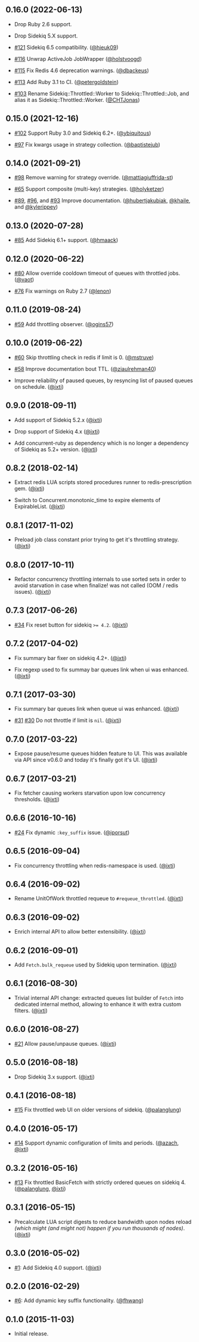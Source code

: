 ## 0.16.0 (2022-06-13)

* Drop Ruby 2.6 support.

* Drop Sidekiq 5.X support.

* [#121](https://github.com/sensortower/sidekiq-throttled/pull/121)
  Sidekiq 6.5 compatibility.
  ([@hieuk09])

* [#116](https://github.com/sensortower/sidekiq-throttled/pull/116)
  Unwrap ActiveJob JobWrapper
  ([@holstvoogd])

* [#115](https://github.com/sensortower/sidekiq-throttled/pull/115)
  Fix Redis 4.6 deprecation warnings.
  ([@dbackeus])

* [#113](https://github.com/sensortower/sidekiq-throttled/pull/113)
  Add Ruby 3.1 to CI.
  ([@petergoldstein])

* [#103](https://github.com/sensortower/sidekiq-throttled/pull/103)
  Rename Sidekiq::Throttled::Worker to Sidekiq::Throttled::Job, and alias it
  as Sidekiq::Throttled::Worker.
  ([@CHTJonas])

## 0.15.0 (2021-12-16)

* [#102](https://github.com/sensortower/sidekiq-throttled/pull/102)
  Support Ruby 3.0 and Sidekiq 6.2+.
  ([@ybiquitous])

* [#97](https://github.com/sensortower/sidekiq-throttled/pull/97)
  Fix kwargs usage in strategy collection.
  ([@baptistejub])

## 0.14.0 (2021-09-21)

* [#98](https://github.com/sensortower/sidekiq-throttled/pull/98)
  Remove warning for strategy override.
  ([@mattiagiuffrida-st])

* [#65](https://github.com/sensortower/sidekiq-throttled/pull/65)
  Support composite (multi-key) strategies.
  ([@holyketzer])

* [#89](https://github.com/sensortower/sidekiq-throttled/pull/89),
  [#96](https://github.com/sensortower/sidekiq-throttled/pull/96), and
  [#93](https://github.com/sensortower/sidekiq-throttled/pull/93)
  Improve documentation.
  ([@hubertjakubiak], [@khaile], and [@kylerippey])

## 0.13.0 (2020-07-28)

* [#85](https://github.com/sensortower/sidekiq-throttled/pull/85)
  Add Sidekiq 6.1+ support.
  ([@hmaack])

## 0.12.0 (2020-06-22)

* [#80](https://github.com/sensortower/sidekiq-throttled/pull/80)
  Allow override cooldown timeout of queues with throttled jobs.
  ([@vaot])

* [#76](https://github.com/sensortower/sidekiq-throttled/pull/76)
  Fix warnings on Ruby 2.7
  ([@lenon])


## 0.11.0 (2019-08-24)

* [#59](https://github.com/sensortower/sidekiq-throttled/pull/59)
  Add throttling observer.
  ([@ogins57])


## 0.10.0 (2019-06-22)

* [#60](https://github.com/sensortower/sidekiq-throttled/pull/60)
  Skip throttling check in redis if limit is 0.
  ([@mstruve])

* [#58](https://github.com/sensortower/sidekiq-throttled/pull/58)
  Improve documentation bout TTL.
  ([@ziaulrehman40])

* Improve reliability of paused queues, by resyncing list of paused queues
  on schedule.
  ([@ixti])


## 0.9.0 (2018-09-11)

* Add support of Sidekiq 5.2.x
  ([@ixti])

* Drop support of Sidekiq 4.x
  ([@ixti])

* Add concurrent-ruby as dependency which is no longer a dependency of
  Sidekiq as 5.2+ version.
  ([@ixti])


## 0.8.2 (2018-02-14)

* Extract redis LUA scripts stored procedures runner to redis-prescription gem.
  ([@ixti])

* Switch to Concurrent.monotonic_time to expire elements of ExpirableList.
  ([@ixti])


## 0.8.1 (2017-11-02)

* Preload job class constant prior trying to get it's throttling strategy.
  ([@ixti])


## 0.8.0 (2017-10-11)

* Refactor concurrency throttling internals to use sorted sets in order to avoid
  starvation in case when finalize! was not called (OOM / redis issues).
  ([@ixti])


## 0.7.3 (2017-06-26)

* [#34](https://github.com/sensortower/sidekiq-throttled/issues/34)
  Fix reset button for sidekiq `>= 4.2`.
  ([@ixti])


## 0.7.2 (2017-04-02)

* Fix summary bar fixer on sidekiq 4.2+.
  ([@ixti])

* Fix regexp used to fix summay bar queues link when ui was enhanced.
  ([@ixti])


## 0.7.1 (2017-03-30)

* Fix summary bar queues link when queue ui was enhanced.
  ([@ixti])

* [#31](https://github.com/sensortower/sidekiq-throttled/pull/31)
  [#30](https://github.com/sensortower/sidekiq-throttled/issues/30)
  Do not throttle if limit is `nil`.
  ([@ixti])


## 0.7.0 (2017-03-22)

* Expose pause/resume queues hidden feature to UI. This was available via API
  since v0.6.0 and today it's finally got it's UI.
  ([@ixti])


## 0.6.7 (2017-03-21)

* Fix fetcher causing workers starvation upon low concurrency thresholds.
  ([@ixti])


## 0.6.6 (2016-10-16)

* [#24](https://github.com/sensortower/sidekiq-throttled/pull/24)
  Fix dynamic `:key_suffix` issue.
  ([@iporsut])


## 0.6.5 (2016-09-04)

* Fix concurrency throttling when redis-namespace is used.
  ([@ixti])


## 0.6.4 (2016-09-02)

* Rename UnitOfWork throttled requeue to `#requeue_throttled`.
  ([@ixti])


## 0.6.3 (2016-09-02)

* Enrich internal API to allow better extensibility.
  ([@ixti])


## 0.6.2 (2016-09-01)

* Add `Fetch.bulk_requeue` used by Sidekiq upon termination.
  ([@ixti])


## 0.6.1 (2016-08-30)

* Trivial internal API change: extracted queues list builder of `Fetch` into
  dedicated internal method, allowing to enhance it with extra custom filters.
  ([@ixti])


## 0.6.0 (2016-08-27)

* [#21](https://github.com/sensortower/sidekiq-throttled/pull/21)
  Allow pause/unpause queues.
  ([@ixti])


## 0.5.0 (2016-08-18)

* Drop Sidekiq 3.x support.
  ([@ixti])


## 0.4.1 (2016-08-18)

* [#15](https://github.com/sensortower/sidekiq-throttled/pull/15)
  Fix throttled web UI on older versions of sidekiq.
  ([@palanglung])


## 0.4.0 (2016-05-17)

* [#14](https://github.com/sensortower/sidekiq-throttled/pull/14)
  Support dynamic configuration of limits and periods.
  ([@azach], [@ixti])


## 0.3.2 (2016-05-16)

* [#13](https://github.com/sensortower/sidekiq-throttled/issues/13)
  Fix throttled BasicFetch with strictly ordered queues on sidekiq 4.
  ([@palanglung], [@ixti])


## 0.3.1 (2016-05-15)

* Precalculate LUA script digests to reduce bandwidth upon nodes reload
  _(which might (and might not) happen if you run thousands of nodes)_.
  ([@ixti])


## 0.3.0 (2016-05-02)

* [#1](https://github.com/sensortower/sidekiq-throttled/issues/1):
  Add Sidekiq 4.0 support.
  ([@ixti])


## 0.2.0 (2016-02-29)

* [#6](https://github.com/sensortower/sidekiq-throttled/pull/6):
  Add dynamic key suffix functionality.
  ([@fhwang])


## 0.1.0 (2015-11-03)

* Initial release.


[@ixti]: https://github.com/ixti
[@fhwang]: https://github.com/fhwang
[@palanglung]: https://github.com/palanglung
[@azach]: https://github.com/azach
[@iporsut]: https://github.com/iporsut
[@mstruve]: https://github.com/mstruve
[@ziaulrehman40]: https://github.com/ziaulrehman40
[@ogins57]: https://github.com/ogins57
[@lenon]: https://github.com/lenon
[@vaot]: https://github.com/vaot
[@hmaack]: https://github.com/hmaack
[@holyketzer]: https://github.com/holyketzer
[@hubertjakubiak]: https://github.com/hubertjakubiak
[@kylerippey]: https://github.com/kylerippey
[@khaile]: https://github.com/khaile
[@mattiagiuffrida-st]: https://github.com/mattiagiuffrida-st
[@baptistejub]: https://github.com/baptistejub
[@ybiquitous]: https://github.com/ybiquitous
[@hieuk09]: https://github.com/hieuk09
[@petergoldstein]: https://github.com/petergoldstein
[@dbackeus]: https://github.com/dbackeus
[@holstvoogd]: https://github.com/holstvoogd
[@CHTJonas]: https://github.com/CHTJonas
